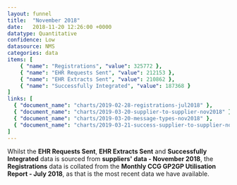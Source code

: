 ```yaml
---
layout: funnel
title:  "November 2018"
date:   2018-11-20 12:26:00 +0000
datatype: Quantitative
confidence: Low
datasource: NMS
categories: data
items: [
    { "name": "Registrations", "value": 325772 },
    { "name": "EHR Requests Sent", "value": 212153 },
    { "name": "EHR Extracts Sent", "value": 210862 },
    { "name": "Successfully Integrated", "value": 187368 }
]
links: [
  { "document_name": "charts/2019-02-28-registrations-jul2018" },
  { "document_name": "charts/2019-03-20-supplier-to-supplier-nov2018" },
  { "document_name": "charts/2019-03-20-message-types-nov2018" },
  { "document_name": "charts/2019-03-21-success-supplier-to-supplier-nov2018" }
] 
---
```

Whilst the **EHR Requests Sent**, **EHR Extracts Sent** and **Successfully Integrated** data is sourced from **suppliers' data - November 2018**, the **Registrations** data is collated from the **Monthly CCG GP2GP Utilisation Report - July 2018**, as that is the most recent data we have available.
